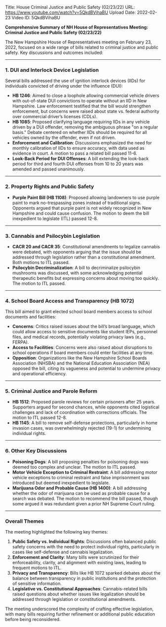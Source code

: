 Title: House Criminal Justice and Public Safety (02/23/22)
URL: https://www.youtube.com/watch?v=5QkdBVihaBU
Upload Date: 2022-02-23
Video ID: 5QkdBVihaBU

**Comprehensive Summary of NH House of Representatives Meeting: Criminal Justice and Public Safety (02/23/22)**

The New Hampshire House of Representatives meeting on February 23, 2022, focused on a wide range of bills related to criminal justice and public safety. Key discussions and outcomes included:

---

### **1. DUI and Interlock Device Legislation**
Several bills addressed the use of ignition interlock devices (IIDs) for individuals convicted of driving under the influence (DUI):
- **HB 1246**: Aimed to close a loophole allowing commercial vehicle drivers with out-of-state DUI convictions to operate without an IID in New Hampshire. Law enforcement testified that the bill would strengthen enforcement, but concerns were raised about state vs. federal authority over commercial driver’s licenses (CDLs).
- **HB 1085**: Proposed clarifying language requiring IIDs in any vehicle driven by a DUI offender, removing the ambiguous phrase "on a regular basis." Debate centered on whether IIDs should be required for all vehicles owned by the offender, even if not driven.
- **Enforcement and Calibration**: Discussions emphasized the need for monthly calibration of IIDs to ensure accuracy, with data used as evidence in court. A motion to pass a related bill passed 11-6.
- **Look-Back Period for DUI Offenses**: A bill extending the look-back period for third and fourth DUI offenses from 10 to 20 years was amended and passed unanimously.

---

### **2. Property Rights and Public Safety**
- **Purple Paint Bill (HB 1108)**: Proposed allowing landowners to use purple paint to mark no-trespassing zones instead of traditional signs. Opponents argued that purple paint is not widely recognized in New Hampshire and could cause confusion. The motion to deem the bill inexpedient to legislate (ITL) passed 12-8.

---

### **3. Cannabis and Psilocybin Legislation**
- **CACR 20 and CACR 35**: Constitutional amendments to legalize cannabis were debated, with opponents arguing that the issue should be addressed through legislation rather than a constitutional amendment. Both motions to ITL passed.
- **Psilocybin Decriminalization**: A bill to decriminalize psilocybin mushrooms was discussed, with some acknowledging potential therapeutic benefits but expressing concerns about moving too quickly. The motion to ITL passed.

---

### **4. School Board Access and Transparency (HB 1072)**
This bill aimed to grant elected school board members access to school documents and facilities:
- **Concerns**: Critics raised issues about the bill’s broad language, which could allow access to sensitive documents like student IEPs, personnel files, and medical records, potentially violating privacy laws (e.g., FERPA).
- **Access to Facilities**: Concerns were also raised about disruptions to school operations if board members could enter facilities at any time.
- **Opposition**: Organizations like the New Hampshire School Boards Association (NHSBA) and the National Education Association (NEA) opposed the bill, citing its vagueness and potential to undermine privacy and operational efficiency.

---

### **5. Criminal Justice and Parole Reform**
- **HB 1512**: Proposed parole reviews for certain prisoners after 25 years. Supporters argued for second chances, while opponents cited logistical challenges and lack of coordination with corrections officials. The motion to ITL passed 12-8.
- **HB 1145**: A bill to remove self-defense protections, particularly in home invasion cases, was overwhelmingly rejected (19-1) for undermining individual rights.

---

### **6. Other Key Discussions**
- **Poisoning Dogs**: A bill proposing penalties for poisoning dogs was deemed too complex and unclear. The motion to ITL passed.
- **Motor Vehicle Exception to Criminal Restraint**: A bill addressing motor vehicle exceptions to criminal restraint and false imprisonment was introduced but deemed inexpedient to legislate.
- **Marijuana Odor and Probable Cause (HB 1400)**: A bill addressing whether the odor of marijuana can be used as probable cause for a search was debated. The motion to recommend the bill passed, though some argued it was redundant given a prior NH Supreme Court ruling.

---

### **Overall Themes**
The meeting highlighted the following key themes:
1. **Public Safety vs. Individual Rights**: Discussions often balanced public safety concerns with the need to protect individual rights, particularly in cases like self-defense and cannabis legalization.
2. **Enforcement and Clarity**: Many bills were scrutinized for their enforceability, clarity, and alignment with existing laws, leading to frequent motions to ITL.
3. **Privacy and Transparency**: Bills like HB 1072 sparked debates about the balance between transparency in public institutions and the protection of sensitive information.
4. **Legislative vs. Constitutional Approaches**: Cannabis-related bills raised questions about whether issues like legalization should be addressed through legislation or constitutional amendments.

The meeting underscored the complexity of crafting effective legislation, with many bills requiring further refinement or additional public education before being reconsidered.